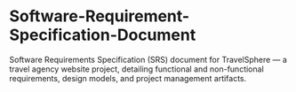 # Software-Requirement-Specification-Document
Software Requirements Specification (SRS) document for TravelSphere — a travel agency website project, detailing functional and non-functional requirements, design models, and project management artifacts.
